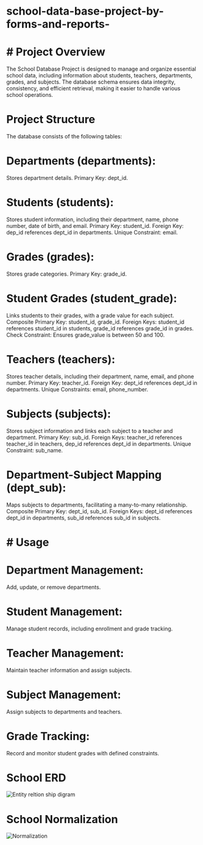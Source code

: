 # school-data-base-project-by-forms-and-reports-
# # Project Overview
The School Database Project is designed to manage and organize essential school data, including information about students,
teachers, departments, grades, and subjects. The database schema ensures data integrity, consistency, and efficient retrieval, 
making it easier to handle various school operations.

# Project Structure
The database consists of the following tables:

# Departments (departments):
Stores department details.
Primary Key: dept_id.

# Students (students):
Stores student information, including their department, name, phone number, date of birth, and email.
Primary Key: student_id.
Foreign Key: dep_id references dept_id in departments.
Unique Constraint: email.

# Grades (grades):
Stores grade categories.
Primary Key: grade_id.

# Student Grades (student_grade):
Links students to their grades, with a grade value for each subject.
Composite Primary Key: student_id, grade_id.
Foreign Keys: student_id references student_id in students, grade_id references grade_id in grades.
Check Constraint: Ensures grade_value is between 50 and 100.

# Teachers (teachers):
Stores teacher details, including their department, name, email, and phone number.
Primary Key: teacher_id.
Foreign Key: dept_id references dept_id in departments.
Unique Constraints: email, phone_number.

# Subjects (subjects):
Stores subject information and links each subject to a teacher and department.
Primary Key: sub_id.
Foreign Keys: teacher_id references teacher_id in teachers, dep_id references dept_id in departments.
Unique Constraint: sub_name.

# Department-Subject Mapping (dept_sub):
Maps subjects to departments, facilitating a many-to-many relationship.
Composite Primary Key: dept_id, sub_id.
Foreign Keys: dept_id references dept_id in departments, sub_id references sub_id in subjects.

# # Usage
# Department Management: 
Add, update, or remove departments.

# Student Management:
Manage student records, including enrollment and grade tracking.

# Teacher Management:
Maintain teacher information and assign subjects.

# Subject Management: 
Assign subjects to departments and teachers.

# Grade Tracking:
Record and monitor student grades with defined constraints.

# School ERD 
![Entity reltion ship digram ](https://github.com/user-attachments/assets/0812b446-5fb0-41fd-978d-708382e4a575)

# School Normalization
![Normalization](https://github.com/user-attachments/assets/0c4368e0-6e64-456f-aeb6-d4356254d91e)


